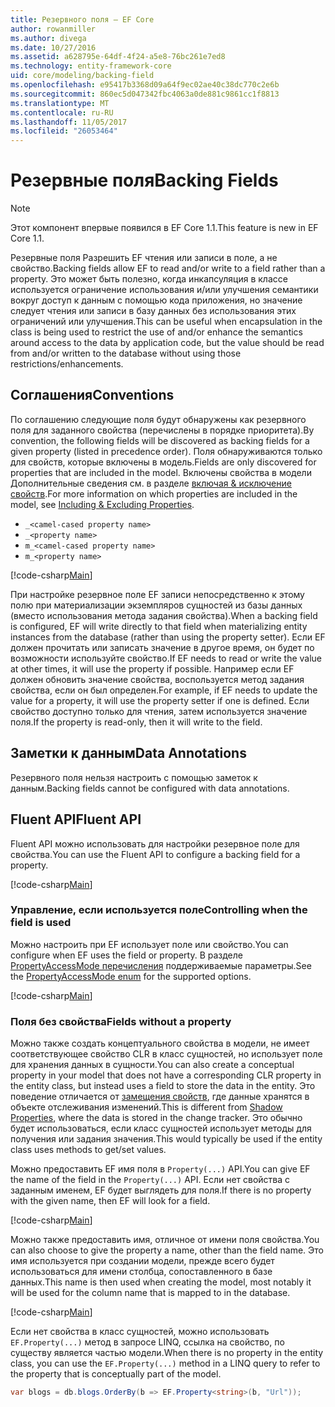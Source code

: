 ```yaml
---
title: Резервного поля — EF Core
author: rowanmiller
ms.author: divega
ms.date: 10/27/2016
ms.assetid: a628795e-64df-4f24-a5e8-76bc261e7ed8
ms.technology: entity-framework-core
uid: core/modeling/backing-field
ms.openlocfilehash: e95417b3368d09a64f9ec02ae40c38dc770c2e6b
ms.sourcegitcommit: 860ec5d047342fbc4063a0de881c9861cc1f8813
ms.translationtype: MT
ms.contentlocale: ru-RU
ms.lasthandoff: 11/05/2017
ms.locfileid: "26053464"
---
```

# <a name="backing-fields"></a><span data-ttu-id="4f263-102">Резервные поля</span><span class="sxs-lookup"><span data-stu-id="4f263-102">Backing Fields</span></span>

> [!NOTE]  
> <span data-ttu-id="4f263-103">Этот компонент впервые появился в EF Core 1.1.</span><span class="sxs-lookup"><span data-stu-id="4f263-103">This feature is new in EF Core 1.1.</span></span>

<span data-ttu-id="4f263-104">Резервные поля Разрешить EF чтения или записи в поле, а не свойство.</span><span class="sxs-lookup"><span data-stu-id="4f263-104">Backing fields allow EF to read and/or write to a field rather than a property.</span></span> <span data-ttu-id="4f263-105">Это может быть полезно, когда инкапсуляция в классе используется ограничение использования и/или улучшения семантики вокруг доступ к данным с помощью кода приложения, но значение следует чтения или записи в базу данных без использования этих ограничений или улучшения.</span><span class="sxs-lookup"><span data-stu-id="4f263-105">This can be useful when encapsulation in the class is being used to restrict the use of and/or enhance the semantics around access to the data by application code, but the value should be read from and/or written to the database without using those restrictions/enhancements.</span></span>

## <a name="conventions"></a><span data-ttu-id="4f263-106">Соглашения</span><span class="sxs-lookup"><span data-stu-id="4f263-106">Conventions</span></span>

<span data-ttu-id="4f263-107">По соглашению следующие поля будут обнаружены как резервного поля для заданного свойства (перечислены в порядке приоритета).</span><span class="sxs-lookup"><span data-stu-id="4f263-107">By convention, the following fields will be discovered as backing fields for a given property (listed in precedence order).</span></span> <span data-ttu-id="4f263-108">Поля обнаруживаются только для свойств, которые включены в модель.</span><span class="sxs-lookup"><span data-stu-id="4f263-108">Fields are only discovered for properties that are included in the model.</span></span> <span data-ttu-id="4f263-109">Включены свойства в модели Дополнительные сведения см. в разделе [включая & исключение свойств](included-properties.md).</span><span class="sxs-lookup"><span data-stu-id="4f263-109">For more information on which properties are included in the model, see [Including & Excluding Properties](included-properties.md).</span></span>

* `_<camel-cased property name>`
* `_<property name>`
* `m_<camel-cased property name>`
* `m_<property name>`

[!code-csharp[Main](../../../samples/core/Modeling/Conventions/Samples/BackingField.cs#Sample)]

<span data-ttu-id="4f263-110">При настройке резервное поле EF записи непосредственно к этому полю при материализации экземпляров сущностей из базы данных (вместо использования метода задания свойства).</span><span class="sxs-lookup"><span data-stu-id="4f263-110">When a backing field is configured, EF will write directly to that field when materializing entity instances from the database (rather than using the property setter).</span></span> <span data-ttu-id="4f263-111">Если EF должен прочитать или записать значение в другое время, он будет по возможности используйте свойство.</span><span class="sxs-lookup"><span data-stu-id="4f263-111">If EF needs to read or write the value at other times, it will use the property if possible.</span></span> <span data-ttu-id="4f263-112">Например если EF должен обновить значение свойства, воспользуется метод задания свойства, если он был определен.</span><span class="sxs-lookup"><span data-stu-id="4f263-112">For example, if EF needs to update the value for a property, it will use the property setter if one is defined.</span></span> <span data-ttu-id="4f263-113">Если свойство доступно только для чтения, затем используется значение поля.</span><span class="sxs-lookup"><span data-stu-id="4f263-113">If the property is read-only, then it will write to the field.</span></span>

## <a name="data-annotations"></a><span data-ttu-id="4f263-114">Заметки к данным</span><span class="sxs-lookup"><span data-stu-id="4f263-114">Data Annotations</span></span>

<span data-ttu-id="4f263-115">Резервного поля нельзя настроить с помощью заметок к данным.</span><span class="sxs-lookup"><span data-stu-id="4f263-115">Backing fields cannot be configured with data annotations.</span></span>

## <a name="fluent-api"></a><span data-ttu-id="4f263-116">Fluent API</span><span class="sxs-lookup"><span data-stu-id="4f263-116">Fluent API</span></span>

<span data-ttu-id="4f263-117">Fluent API можно использовать для настройки резервное поле для свойства.</span><span class="sxs-lookup"><span data-stu-id="4f263-117">You can use the Fluent API to configure a backing field for a property.</span></span>

[!code-csharp[Main](../../../samples/core/Modeling/FluentAPI/Samples/BackingField.cs#Sample)]

### <a name="controlling-when-the-field-is-used"></a><span data-ttu-id="4f263-118">Управление, если используется поле</span><span class="sxs-lookup"><span data-stu-id="4f263-118">Controlling when the field is used</span></span>

<span data-ttu-id="4f263-119">Можно настроить при EF использует поле или свойство.</span><span class="sxs-lookup"><span data-stu-id="4f263-119">You can configure when EF uses the field or property.</span></span> <span data-ttu-id="4f263-120">В разделе [PropertyAccessMode перечисления](https://docs.microsoft.com/dotnet/api/microsoft.entityframeworkcore.propertyaccessmode) поддерживаемые параметры.</span><span class="sxs-lookup"><span data-stu-id="4f263-120">See the [PropertyAccessMode enum](https://docs.microsoft.com/dotnet/api/microsoft.entityframeworkcore.propertyaccessmode) for the supported options.</span></span>

[!code-csharp[Main](../../../samples/core/Modeling/FluentAPI/Samples/BackingFieldAccessMode.cs#Sample)]

### <a name="fields-without-a-property"></a><span data-ttu-id="4f263-121">Поля без свойства</span><span class="sxs-lookup"><span data-stu-id="4f263-121">Fields without a property</span></span>

<span data-ttu-id="4f263-122">Можно также создать концептуального свойства в модели, не имеет соответствующее свойство CLR в класс сущностей, но использует поле для хранения данных в сущности.</span><span class="sxs-lookup"><span data-stu-id="4f263-122">You can also create a conceptual property in your model that does not have a corresponding CLR property in the entity class, but instead uses a field to store the data in the entity.</span></span> <span data-ttu-id="4f263-123">Это поведение отличается от [замещения свойств](shadow-properties.md), где данные хранятся в объекте отслеживания изменений.</span><span class="sxs-lookup"><span data-stu-id="4f263-123">This is different from [Shadow Properties](shadow-properties.md), where the data is stored in the change tracker.</span></span> <span data-ttu-id="4f263-124">Это обычно будет использоваться, если класс сущностей использует методы для получения или задания значения.</span><span class="sxs-lookup"><span data-stu-id="4f263-124">This would typically be used if the entity class uses methods to get/set values.</span></span>

<span data-ttu-id="4f263-125">Можно предоставить EF имя поля в `Property(...)` API.</span><span class="sxs-lookup"><span data-stu-id="4f263-125">You can give EF the name of the field in the `Property(...)` API.</span></span> <span data-ttu-id="4f263-126">Если нет свойства с заданным именем, EF будет выглядеть для поля.</span><span class="sxs-lookup"><span data-stu-id="4f263-126">If there is no property with the given name, then EF will look for a field.</span></span>

[!code-csharp[Main](../../../samples/core/Modeling/FluentAPI/Samples/BackingFieldNoProperty.cs#Sample)]

<span data-ttu-id="4f263-127">Можно также предоставить имя, отличное от имени поля свойства.</span><span class="sxs-lookup"><span data-stu-id="4f263-127">You can also choose to give the property a name, other than the field name.</span></span> <span data-ttu-id="4f263-128">Это имя используется при создании модели, прежде всего будет использоваться для имени столбца, сопоставленного в базе данных.</span><span class="sxs-lookup"><span data-stu-id="4f263-128">This name is then used when creating the model, most notably it will be used for the column name that is mapped to in the database.</span></span>

[!code-csharp[Main](../../../samples/core/Modeling/FluentAPI/Samples/BackingFieldConceptualProperty.cs#Sample)]

<span data-ttu-id="4f263-129">Если нет свойства в класс сущностей, можно использовать `EF.Property(...)` метод в запросе LINQ, ссылка на свойство, по существу является частью модели.</span><span class="sxs-lookup"><span data-stu-id="4f263-129">When there is no property in the entity class, you can use the `EF.Property(...)` method in a LINQ query to refer to the property that is conceptually part of the model.</span></span>

``` csharp
var blogs = db.blogs.OrderBy(b => EF.Property<string>(b, "Url"));
```
